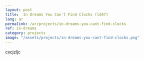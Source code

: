 ```yaml
---
layout: post
title:  In Dreams You Can't Find Clocks (ld47) 
lang: ar
permalink: /ar/projects/in-dreams-you-cant-find-clocks
ref: in-dreams
category: projects
image: "/assets/projects/in-dreams-you-cant-find-clocks.png"
---
```


cxcjzljc